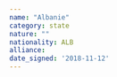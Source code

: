 ```yaml
---
name: "Albanie"
category: state
nature: ""
nationality: ALB
alliance: 
date_signed: '2018-11-12'
---
```

    